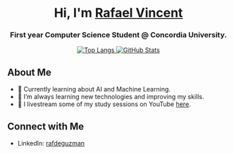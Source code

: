 <h1 align="center">Hi, I'm <a href="https://rafdeguzman.github.io/">Rafael Vincent</a></h1>
<h3 align="center">First year Computer Science Student @ Concordia University.</h3>

<p align="center">
  <a href="https://github.com/anuraghazra/github-readme-stats">
    <img src="https://github-readme-stats.vercel.app/api/top-langs/?username=rafdeguzman&layout=compact" alt="Top Langs" />
  </a>
  <a href="https://github.com/anuraghazra/github-readme-stats">
    <img src="https://github-readme-stats.vercel.app/api?username=rafdeguzman&show_icons=true&theme=radical" alt="GitHub Stats" />
  </a>
</p>

## About Me

- 🤖 Currently learning about AI and Machine Learning.
- 🌱 I’m always learning new technologies and improving my skills.
- 🎥 I livestream some of my study sessions on YouTube [here](https://www.youtube.com/@rafaelvincent).

## Connect with Me

- LinkedIn: [rafdeguzman](https://www.linkedin.com/in/rafdeguzman/)
